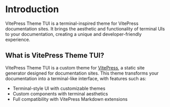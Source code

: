 # Introduction

VitePress Theme TUI is a terminal-inspired theme for VitePress documentation sites. It brings the aesthetic and functionality of terminal UIs to your documentation, creating a unique and developer-friendly experience.

## What is VitePress Theme TUI?

VitePress Theme TUI is a custom theme for [VitePress](https://vitepress.dev/), a static site generator designed for documentation sites. This theme transforms your documentation into a terminal-like interface, with features such as:

- Terminal-style UI with customizable themes
- Custom components with terminal aesthetics
- Full compatibility with VitePress Markdown extensions
